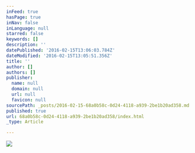 ```yaml
---
inFeed: true
hasPage: true
inNav: false
inLanguage: null
starred: false
keywords: []
description: ''
datePublished: '2016-02-15T13:06:03.784Z'
dateModified: '2016-02-15T13:05:51.356Z'
title: ''
author: []
authors: []
publisher:
  name: null
  domain: null
  url: null
  favicon: null
sourcePath: _posts/2016-02-15-68a0b58c-0d24-4118-a939-2be1b20ad358.md
published: true
url: 68a0b58c-0d24-4118-a939-2be1b20ad358/index.html
_type: Article

---
```

![](https://the-grid-user-content.s3-us-west-2.amazonaws.com/f2250bd0-669e-41c8-82c4-7415c6e7116c.jpg)